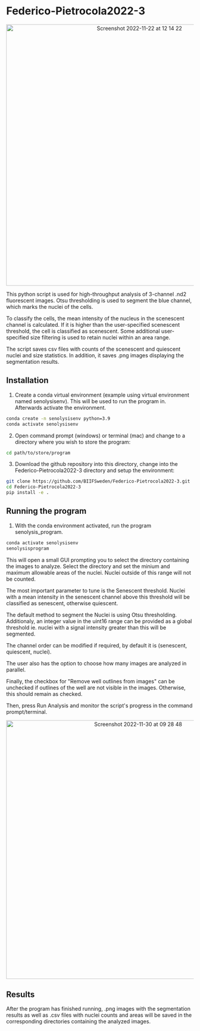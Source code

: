 # Federico-Pietrocola2022-3

<p align="center">
<img width="700" alt="Screenshot 2022-11-22 at 12 14 22" src="https://user-images.githubusercontent.com/43760657/203300414-90941d88-ce7f-4729-a97e-73b2bc896896.png">
</p>



This python script is used for high-throughput analysis of 3-channel .nd2 fluorescent images. Otsu thresholding is used to segment the blue channel, which marks the nuclei of the cells.

To classify the cells, the mean intensity of the nucleus in the scenescent channel is calculated. If it is higher than the user-specified scenescent threshold, the cell is classified as scenescent. Some additional user-specified size filtering is used to retain nuclei within an area range.

The script saves csv files with counts of the scenescent and quiescent nuclei and size statistics. In addition, it saves .png images displaying the segmentation results.

## Installation

1. Create a conda virtual environment (example using virtual environment named senolysisenv). This will be used to run the program in. Afterwards activate the environment.
```bash
conda create -n senolysisenv python=3.9
conda activate senolysisenv
```

2. Open command prompt (windows) or terminal (mac) and change to a directory where you wish to store the program:

```bash
cd path/to/store/program
```

3. Download the github repository into this directory, change into the Federico-Pietrocola2022-3 directory and setup the environment:
```bash
git clone https://github.com/BIIFSweden/Federico-Pietrocola2022-3.git
cd Federico-Pietrocola2022-3
pip install -e .
```

## Running the program

1. With the conda environment activated, run the program senolysis_program.
```bash
conda activate senolysisenv
senolysisprogram
```
This will open a small GUI prompting you to select the directory containing the images to analyze. Select the directory and set the minium and maximum allowable areas of the nuclei. Nuclei outside of this range will not be counted.

The most important parameter to tune is the Senescent threshold. Nuclei with a mean intensity in the senescent channel above this threshold will be classified as senescent, otherwise quiescent.

The default method to segment the Nuclei is using Otsu thresholding. Additionaly, an integer value in the uint16 range can be provided as a global threshold ie. nuclei with a signal intensity greater than this will be segmented.

The channel order can be modified if required, by default it is (senescent, quiescent, nuclei).

The user also has the option to choose how many images are analyzed in parallel.

Finally, the checkbox for "Remove well outlines from images" can be unchecked if outlines of the well are not visible in the images. Otherwise, this should remain as checked.

Then, press Run Analysis and monitor the script's progress in the command prompt/terminal.

<p align="center">
<img width="693" alt="Screenshot 2022-11-30 at 09 28 48" src="https://user-images.githubusercontent.com/43760657/204745692-05520285-dba8-455c-9ac1-dda18f5bf8c7.png">
</p>



## Results
After the program has finished running, .png images with the segmentation results as well as .csv files with nuclei counts and areas will be saved in the corresponding directories containing the analyzed images.
